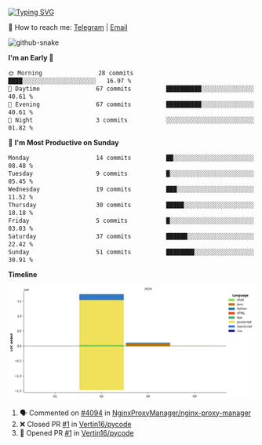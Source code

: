 [![Typing SVG](https://readme-typing-svg.demolab.com?font=Fira+Code&pause=1000&width=435&lines=%F0%9F%91%8B+Hi%2C+I'm+Xeron)](https://git.io/typing-svg)

📮️ How to reach me: [Telegram](https://t.me/Xeron23) | [Email](mailto:cw48565@gmail.com)

<picture>
  <source media="(prefers-color-scheme: dark)" srcset="https://github.com/Xeron2000/Xeron2000/blob/output/github-contribution-grid-snake-dark.svg" />
  <source media="(prefers-color-scheme: light)" srcset="https://github.com/Xeron2000/Xeron2000/blob/output/github-contribution-grid-snake.svg" />
  <img alt="github-snake" src="github-snake.svg" />
</picture>

<!--START_SECTION:waka-->
**I'm an Early 🐤** 

```text
🌞 Morning                28 commits          ████░░░░░░░░░░░░░░░░░░░░░   16.97 % 
🌆 Daytime                67 commits          ██████████░░░░░░░░░░░░░░░   40.61 % 
🌃 Evening                67 commits          ██████████░░░░░░░░░░░░░░░   40.61 % 
🌙 Night                  3 commits           ░░░░░░░░░░░░░░░░░░░░░░░░░   01.82 % 
```
📅 **I'm Most Productive on Sunday** 

```text
Monday                   14 commits          ██░░░░░░░░░░░░░░░░░░░░░░░   08.48 % 
Tuesday                  9 commits           █░░░░░░░░░░░░░░░░░░░░░░░░   05.45 % 
Wednesday                19 commits          ███░░░░░░░░░░░░░░░░░░░░░░   11.52 % 
Thursday                 30 commits          █████░░░░░░░░░░░░░░░░░░░░   18.18 % 
Friday                   5 commits           █░░░░░░░░░░░░░░░░░░░░░░░░   03.03 % 
Saturday                 37 commits          ██████░░░░░░░░░░░░░░░░░░░   22.42 % 
Sunday                   51 commits          ████████░░░░░░░░░░░░░░░░░   30.91 % 
```


**Timeline**

![Lines of Code chart](https://raw.githubusercontent.com/Xeron2000/Xeron2000/main/assets/bar_graph.png)


<!--END_SECTION:waka-->

<!--START_SECTION:activity-->
1. 🗣 Commented on [#4094](https://github.com/NginxProxyManager/nginx-proxy-manager/issues/4094#issuecomment-2429081625) in [NginxProxyManager/nginx-proxy-manager](https://github.com/NginxProxyManager/nginx-proxy-manager)
2. ❌ Closed PR [#1](https://github.com/Vertin16/pycode/pull/1) in [Vertin16/pycode](https://github.com/Vertin16/pycode)
3. 💪 Opened PR [#1](https://github.com/Vertin16/pycode/pull/1) in [Vertin16/pycode](https://github.com/Vertin16/pycode)
<!--END_SECTION:activity-->
